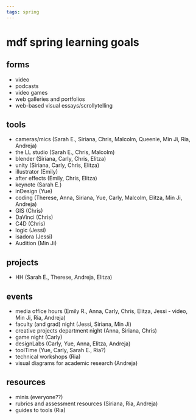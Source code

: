 ```yaml
---
tags: spring
---
```


# mdf spring learning goals

## forms
* video
* podcasts
* video games
* web galleries and portfolios
* web-based visual essays/scrollytelling

## tools
* cameras/mics (Sarah E., Siriana, Chris, Malcolm, Queenie, Min Ji, Ria, Andreja)
* the LL studio (Sarah E., Chris, Malcolm)
* blender (Siriana, Carly, Chris, Elitza)
* unity (Siriana, Carly, Chris, Elitza)
* illustrator (Emily)
* after effects (Emily, Chris, Elitza)
* keynote (Sarah E.)
* inDesign (Yue)
* coding (Therese, Anna, Siriana, Yue, Carly, Malcolm, Elitza, Min Ji, Andreja)
* GIS (Chris)
* DaVinci (Chris)
* C4D (Chris)
* logic (Jessi)
* isadora (Jessi)
* Audition (Min Ji)

## projects
* HH (Sarah E., Therese, Andreja, Elitza)

## events
* media office hours (Emily R., Anna, Carly, Chris, Elitza, Jessi - video, Min Ji, Ria, Andreja)
* faculty (and grad) night (Jessi, Siriana, Min Ji)
* creative projects department night (Anna, Siriana, Chris)
* game night (Carly)
* designLabs (Carly, Yue, Anna, Elitza, Andreja)
* toolTime (Yue, Carly, Sarah E., Ria?)
* technical workshops (Ria)
* visual diagrams for academic research (Andreja)


## resources
* minis (everyone??)
* rubrics and assessment resources (Siriana, Ria, Andreja)
* guides to tools (Ria)